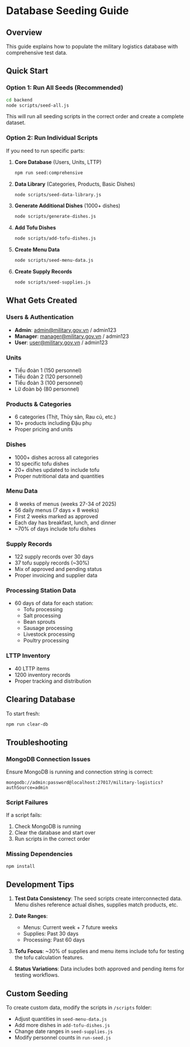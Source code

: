 # Database Seeding Guide

## Overview
This guide explains how to populate the military logistics database with comprehensive test data.

## Quick Start

### Option 1: Run All Seeds (Recommended)
```bash
cd backend
node scripts/seed-all.js
```

This will run all seeding scripts in the correct order and create a complete dataset.

### Option 2: Run Individual Scripts
If you need to run specific parts:

1. **Core Database** (Users, Units, LTTP)
   ```bash
   npm run seed:comprehensive
   ```

2. **Data Library** (Categories, Products, Basic Dishes)
   ```bash
   node scripts/seed-data-library.js
   ```

3. **Generate Additional Dishes** (1000+ dishes)
   ```bash
   node scripts/generate-dishes.js
   ```

4. **Add Tofu Dishes**
   ```bash
   node scripts/add-tofu-dishes.js
   ```

5. **Create Menu Data**
   ```bash
   node scripts/seed-menu-data.js
   ```

6. **Create Supply Records**
   ```bash
   node scripts/seed-supplies.js
   ```

## What Gets Created

### Users & Authentication
- **Admin**: admin@military.gov.vn / admin123
- **Manager**: manager@military.gov.vn / admin123  
- **User**: user@military.gov.vn / admin123

### Units
- Tiểu đoàn 1 (150 personnel)
- Tiểu đoàn 2 (120 personnel)
- Tiểu đoàn 3 (100 personnel)
- Lữ đoàn bộ (80 personnel)

### Products & Categories
- 6 categories (Thịt, Thủy sản, Rau củ, etc.)
- 10+ products including Đậu phụ
- Proper pricing and units

### Dishes
- 1000+ dishes across all categories
- 10 specific tofu dishes
- 20+ dishes updated to include tofu
- Proper nutritional data and quantities

### Menu Data
- 8 weeks of menus (weeks 27-34 of 2025)
- 56 daily menus (7 days × 8 weeks)
- First 2 weeks marked as approved
- Each day has breakfast, lunch, and dinner
- ~70% of days include tofu dishes

### Supply Records
- 122 supply records over 30 days
- 37 tofu supply records (~30%)
- Mix of approved and pending status
- Proper invoicing and supplier data

### Processing Station Data
- 60 days of data for each station:
  - Tofu processing
  - Salt processing
  - Bean sprouts
  - Sausage processing
  - Livestock processing
  - Poultry processing

### LTTP Inventory
- 40 LTTP items
- 1200 inventory records
- Proper tracking and distribution

## Clearing Database

To start fresh:
```bash
npm run clear-db
```

## Troubleshooting

### MongoDB Connection Issues
Ensure MongoDB is running and connection string is correct:
```
mongodb://admin:password@localhost:27017/military-logistics?authSource=admin
```

### Script Failures
If a script fails:
1. Check MongoDB is running
2. Clear the database and start over
3. Run scripts in the correct order

### Missing Dependencies
```bash
npm install
```

## Development Tips

1. **Test Data Consistency**: The seed scripts create interconnected data. Menu dishes reference actual dishes, supplies match products, etc.

2. **Date Ranges**: 
   - Menus: Current week + 7 future weeks
   - Supplies: Past 30 days
   - Processing: Past 60 days

3. **Tofu Focus**: ~30% of supplies and menu items include tofu for testing the tofu calculation features.

4. **Status Variations**: Data includes both approved and pending items for testing workflows.

## Custom Seeding

To create custom data, modify the scripts in `/scripts` folder:
- Adjust quantities in `seed-menu-data.js`
- Add more dishes in `add-tofu-dishes.js`
- Change date ranges in `seed-supplies.js`
- Modify personnel counts in `run-seed.js` 